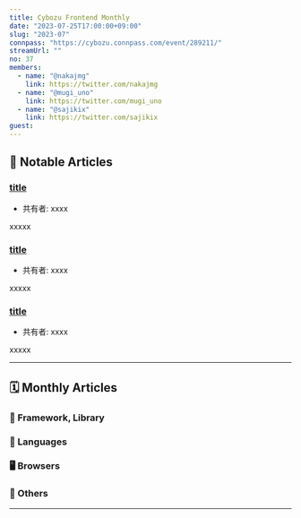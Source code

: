 ```yaml
---
title: Cybozu Frontend Monthly
date: "2023-07-25T17:00:00+09:00"
slug: "2023-07"
connpass: "https://cybozu.connpass.com/event/289211/"
streamUrl: ""
no: 37
members:
  - name: "@nakajmg"
    link: https://twitter.com/nakajmg
  - name: "@mugi_uno"
    link: https://twitter.com/mugi_uno
  - name: "@sajikix"
    link: https://twitter.com/sajikix
guest:
---
```


## 👀 Notable Articles

### [title](https://example.com)

- 共有者: xxxx

xxxxx

### [title](https://example.com)

- 共有者: xxxx

xxxxx

### [title](https://example.com)

- 共有者: xxxx

xxxxx

---

## 🗓 Monthly Articles

### 📖 Framework, Library

### 💬 Languages

### 🖥 Browsers

### 🦆 Others

---
